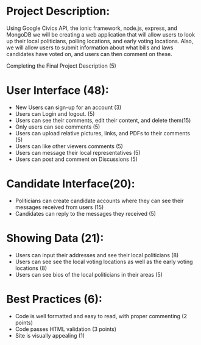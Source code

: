 
# Project Description:
Using Google Civics API, the ionic framework, node.js, express, and MongoDB we will be creating a web application that will allow users to look up their local politicians, polling locations, and early voting locations. 
Also, we will allow users to submit information about what bills and laws candidates have voted on, and users can then comment on these. 
    
 Completing the Final Project Description (5)

# User Interface (48):
- New Users can sign-up for an account (3)
- Users can Login and logout. (5)
- Users can see their comments, edit their content, and delete them(15)
- Only users can see comments (5)
- Users can upload relative pictures, links, and PDFs to their comments (5)
- Users can like other viewers comments (5)
- Users can message their local representatives (5)
- Users can post and comment on Discussions (5)

# Candidate Interface(20): 
- Politicians can create candidate accounts where they can see their messages received from users (15)
- Candidates can reply to the messages they received (5)


# Showing Data (21):
- Users can input their addresses and see their local politicians (8)
- Users can see see the local voting locations as well as the early voting locations (8)
- Users can see bios of the local politicians in their areas (5)

# Best Practices (6): 
- Code is well formatted and easy to read, with proper commenting (2 points)
- Code passes HTML validation (3 points)
- Site is visually appealing (1)